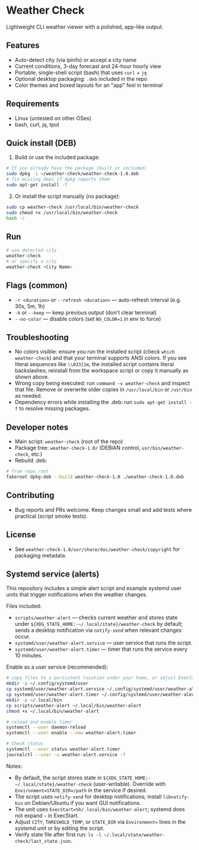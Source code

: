 
# Weather Check

Lightweight CLI weather viewer with a polished, app-like output.

## Features

- Auto-detect city (via ipinfo) or accept a city name
- Current conditions, 3-day forecast and 24-hour hourly view
- Portable, single-shell script (bash) that uses `curl` + `jq`
- Optional desktop packaging: `.deb` included in the repo
- Color themes and boxed layouts for an "app" feel in terminal

## Requirements

- Linux (untested on other OSes)
- bash, curl, jq, tput

## Quick install (DEB)

1. Build or use the included package:

```bash
# If you already have the package (built or included)
sudo dpkg -i ~/weather-check/weather-check-1.0.deb
# fix missing deps if dpkg reports them
sudo apt-get install -f
```

2. Or install the script manually (no package):

```bash
sudo cp weather-check /usr/local/bin/weather-check
sudo chmod +x /usr/local/bin/weather-check
hash -r
```

## Run

```bash
# use detected city
weather-check
# or specify a city
weather-check <City Name>
```

## Flags (common)

- `-r <duration>` or `--refresh <duration>` — auto-refresh interval (e.g. 30s, 5m, 1h)
- `-k` or `--keep` — keep previous output (don't clear terminal)
- `--no-color` — disable colors (set `NO_COLOR=1` in env to force)

## Troubleshooting

- No colors visible: ensure you run the installed script (check `which weather-check`) and that your terminal supports ANSI colors. If you see literal sequences like `\\033[1m`, the installed script contains literal backslashes; reinstall from the workspace script or copy it manually as shown above.
- Wrong copy being executed: run `command -v weather-check` and inspect that file. Remove or overwrite older copies in `/usr/local/bin` or `/usr/bin` as needed.
- Dependency errors while installing the .deb: run `sudo apt-get install -f` to resolve missing packages.

## Developer notes

- Main script: `weather-check` (root of the repo)
- Package tree: `weather-check-1.0/` (DEBIAN control, `usr/bin/weather-check`, etc.)
- Rebuild .deb:

```bash
# from repo root
fakeroot dpkg-deb --build weather-check-1.0 ./weather-check-1.0.deb
```

## Contributing

- Bug reports and PRs welcome. Keep changes small and add tests where practical (script smoke tests).

## License

- See `weather-check-1.0/usr/share/doc/weather-check/copyright` for packaging metadata.

## Systemd service (alerts)

This repository includes a simple alert script and example systemd user units that trigger notifications when the weather changes.

Files included:

- `scripts/weather-alert` — checks current weather and stores state under `${XDG_STATE_HOME:-~/.local/state}/weather-check` by default; sends a desktop notification via `notify-send` when relevant changes occur.
- `systemd/user/weather-alert.service` — user service that runs the script.
- `systemd/user/weather-alert.timer` — timer that runs the service every 10 minutes.

Enable as a user service (recommended):

```bash
# copy files to a persistent location under your home, or adjust ExecStart in the .service file
mkdir -p ~/.config/systemd/user
cp systemd/user/weather-alert.service ~/.config/systemd/user/weather-alert.service
cp systemd/user/weather-alert.timer ~/.config/systemd/user/weather-alert.timer
mkdir -p ~/.local/bin
cp scripts/weather-alert ~/.local/bin/weather-alert
chmod +x ~/.local/bin/weather-alert

# reload and enable timer
systemctl --user daemon-reload
systemctl --user enable --now weather-alert.timer

# Check status
systemctl --user status weather-alert.timer
journalctl --user -u weather-alert.service -f
```

Notes:

- By default, the script stores state in `${XDG_STATE_HOME:-~/.local/state}/weather-check` (user-writable). Override with `Environment=STATE_DIR=/path` in the service if desired.
- The script uses `notify-send` for desktop notifications; install `libnotify-bin` on Debian/Ubuntu if you want GUI notifications.
- The unit uses `ExecStart=%h/.local/bin/weather-alert`; systemd does not expand `~` in ExecStart.
- Adjust `CITY`, `THRESHOLD_TEMP`, or `STATE_DIR` via `Environment=` lines in the systemd unit or by editing the script.
- Verify state file after first run: `ls -l ~/.local/state/weather-check/last_state.json`.


